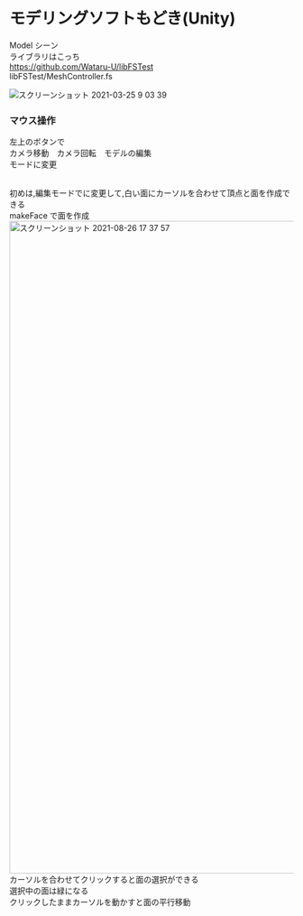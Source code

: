# モデリングソフトもどき(Unity)
Model シーン<br>
ライブラリはこっち<br>
https://github.com/Wataru-U/libFSTest<br>
libFSTest/MeshController.fs

![スクリーンショット 2021-03-25 9 03 39](https://user-images.githubusercontent.com/43666946/206904445-f0f514ef-f3ee-48a6-9881-d32c33d0eb4d.png)


### マウス操作
左上のボタンで　<br>
  カメラ移動　カメラ回転　モデルの編集 <br>
  モードに変更 <br> <br>
  
  初めは,編集モードでに変更して,白い面にカーソルを合わせて頂点と面を作成できる <br>
  makeFace で面を作成 <br>
  <img width="1157" alt="スクリーンショット 2021-08-26 17 37 57" src="https://user-images.githubusercontent.com/43666946/130930632-198b2af6-6e64-41b3-b3fa-03571c9d17e1.png">
  カーソルを合わせてクリックすると面の選択ができる　　<br>
  選択中の面は緑になる　　<br>
  クリックしたままカーソルを動かすと面の平行移動
